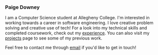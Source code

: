 ### **Paige Downey**

I am a Computer Science student at Allegheny College.
I'm interested in working towards a career in software engineering.
I love creative problem solving and creative use of tech!
For a look into my technical skills and completed coursework, check out my [experience].
You can also visit my [projects] page to see some of my previous work.

Feel free to contact me through [email] if you'd like to get in touch!


[experience]: /experience
[projects]: /projects
[email]: mailto:paigedown05@gmail.com
